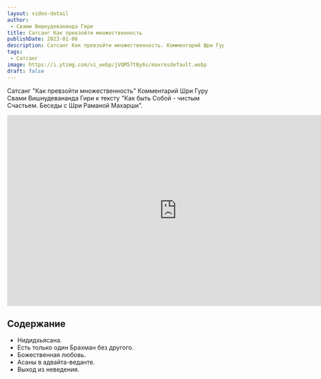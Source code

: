 ```yaml
---
layout: video-detail
author:
 - Свами Вишнудевананда Гири
title: Сатсанг Как превзойти множественность
publishDate: 2023-01-06
description: Сатсанг Как превзойти множественность. Комментарий Шри Гуру Свами Вишнудевананда Гири к тексту "Как быть Собой - чистым Счастьем. Беседы с Шри Раманой Махарши".
tags: 
 - Сатсанг
image: https://i.ytimg.com/vi_webp/jVQM57tBy6s/maxresdefault.webp
draft: false
---
```


 Сатсанг "Как превзойти множественность"
Комментарий Шри Гуру Свами Вишнудевананда Гири к тексту "Как быть Собой - чистым Счастьем. Беседы с Шри Раманой Махарши".

<iframe width="790" height="444" src="https://www.youtube.com/embed/jVQM57tBy6s" frameborder="0" allowfullscreen=""></iframe> 

## Содержание
- Нидидхьясана.
- Есть только один Брахман без другого.
- Божественная любовь.
- Асаны в адвайта-веданте.
- Выход из неведения.